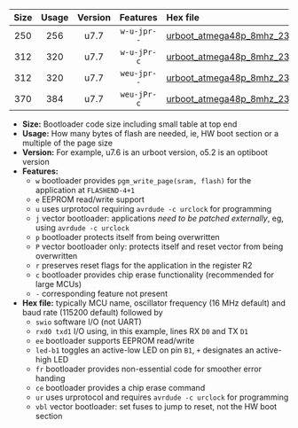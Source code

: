 |Size|Usage|Version|Features|Hex file|
|:-:|:-:|:-:|:-:|:--|
|250|256|u7.7|`w-u-jpr--`|[urboot_atmega48p_8mhz_230400bps_swio_rxd0_txd1_led+b5_ur_vbl.hex](https://raw.githubusercontent.com/stefanrueger/urboot.hex/main/cores/minicore/atmega48p/fcpu_8mhz/230400_bps/urboot_atmega48p_8mhz_230400bps_swio_rxd0_txd1_led+b5_ur_vbl.hex)|
|312|320|u7.7|`w-u-jPr-c`|[urboot_atmega48p_8mhz_230400bps_swio_rxd0_txd1_led+b5_fr_ce_ur_vbl.hex](https://raw.githubusercontent.com/stefanrueger/urboot.hex/main/cores/minicore/atmega48p/fcpu_8mhz/230400_bps/urboot_atmega48p_8mhz_230400bps_swio_rxd0_txd1_led+b5_fr_ce_ur_vbl.hex)|
|312|320|u7.7|`weu-jpr--`|[urboot_atmega48p_8mhz_230400bps_swio_rxd0_txd1_ee_led+b5_ur_vbl.hex](https://raw.githubusercontent.com/stefanrueger/urboot.hex/main/cores/minicore/atmega48p/fcpu_8mhz/230400_bps/urboot_atmega48p_8mhz_230400bps_swio_rxd0_txd1_ee_led+b5_ur_vbl.hex)|
|370|384|u7.7|`weu-jPr-c`|[urboot_atmega48p_8mhz_230400bps_swio_rxd0_txd1_ee_led+b5_fr_ce_ur_vbl.hex](https://raw.githubusercontent.com/stefanrueger/urboot.hex/main/cores/minicore/atmega48p/fcpu_8mhz/230400_bps/urboot_atmega48p_8mhz_230400bps_swio_rxd0_txd1_ee_led+b5_fr_ce_ur_vbl.hex)|

- **Size:** Bootloader code size including small table at top end
- **Usage:** How many bytes of flash are needed, ie, HW boot section or a multiple of the page size
- **Version:** For example, u7.6 is an urboot version, o5.2 is an optiboot version
- **Features:**
  + `w` bootloader provides `pgm_write_page(sram, flash)` for the application at `FLASHEND-4+1`
  + `e` EEPROM read/write support
  + `u` uses urprotocol requiring `avrdude -c urclock` for programming
  + `j` vector bootloader: applications *need to be patched externally*, eg, using `avrdude -c urclock`
  + `p` bootloader protects itself from being overwritten
  + `P` vector bootloader only: protects itself and reset vector from being overwritten
  + `r` preserves reset flags for the application in the register R2
  + `c` bootloader provides chip erase functionality (recommended for large MCUs)
  + `-` corresponding feature not present
- **Hex file:** typically MCU name, oscillator frequency (16 MHz default) and baud rate (115200 default) followed by
  + `swio` software I/O (not UART)
  + `rxd0 txd1` I/O using, in this example, lines RX `D0` and TX `D1`
  + `ee` bootloader supports EEPROM read/write
  + `led-b1` toggles an active-low LED on pin `B1`, `+` designates an active-high LED
  + `fr` bootloader provides non-essential code for smoother error handing
  + `ce` bootloader provides a chip erase command
  + `ur` uses urprotocol and requires `avrdude -c urclock` for programming
  + `vbl` vector bootloader: set fuses to jump to reset, not the HW boot section
